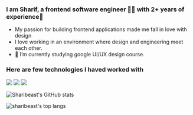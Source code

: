 <!-- **Hey, I'm Sharif!** -->
### I am Sharif, a frontend software engineer 👨‍💻 with 2+ years of experience🚀
- My passion for building frontend applications made me fall in love with design
- I love working in an environment where design and engineering meet each other.
- 🌱 I’m currently studying google UI/UX design course.

### Here are few technologies I haved worked with
 <div>
<img src="https://img.shields.io/badge/Javascript-276DC3.svg?logo=javascript&style=flat">
  <img src="https://img.shields.io/badge/-CSS3-1572B6.svg?logo=css3&style=flat">
    <img src="https://img.shields.io/badge/-HTML5-333.svg?logo=html5&style=flat">
 </div>


![Sharibeast's GitHub stats](https://github-readme-stats.vercel.app/api?username=sharibeast&theme=dark&show_icons=true)

![sharibeast's top langs](https://github-readme-stats.vercel.app/api/top-langs/?username=sharibeast&card_width=445&hide=html,handlebars,css,pug,sass&langs_count=8&layout=compact&title_color=5A67D8&icon_color=5A67D8&text_color=374151&bg_color=ffffff)
